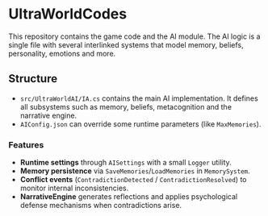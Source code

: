 # UltraWorldCodes
This repository contains the game code and the AI module. The AI logic is a
single file with several interlinked systems that model memory, beliefs,
personality, emotions and more.

## Structure
- `src/UltraWorldAI/IA.cs` contains the main AI implementation. It defines all
  subsystems such as memory, beliefs, metacognition and the narrative engine.
- `AIConfig.json` can override some runtime parameters (like `MaxMemories`).

### Features

- **Runtime settings** through `AISettings` with a small `Logger` utility.
- **Memory persistence** via `SaveMemories`/`LoadMemories` in `MemorySystem`.
- **Conflict events** (`ContradictionDetected` / `ContradictionResolved`) to
  monitor internal inconsistencies.
- **NarrativeEngine** generates reflections and applies psychological defense
  mechanisms when contradictions arise.
